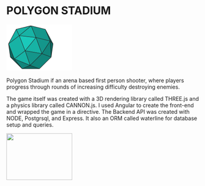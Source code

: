 # POLYGON STADIUM

<img src=./README_images/polygon.png width=172 height=121.5 />

Polygon Stadium if an arena based first person shooter, where players progress through rounds of increasing difficulty destroying enemies.

The game itself was created with a 3D rendering library called THREE.js and a physics library called CANNON.js. I used Angular to create the front-end and wrapped the game in a directive. The Backend API was created with NODE, Postgrsql, and Express. It also an ORM called waterline for database setup and queries.

<img src=./README_imagesscreenshot_1.png width=172 height=121.5 />

